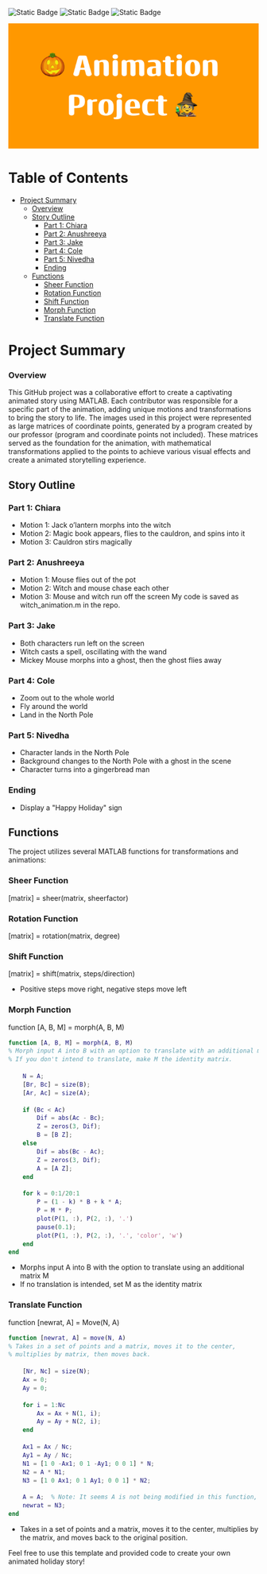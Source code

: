 ![Static Badge](https://img.shields.io/badge/2022-orange)
![Static Badge](https://img.shields.io/badge/Finished%20-green)
![Static Badge](https://img.shields.io/badge/JMP-blue)

![Thumbnail](https://raw.githubusercontent.com/4nuG/Animation-Project/main/Animation_Project.png)

# Table of Contents

- [Project Summary](#project-summary)
  - [Overview](#overview)
  - [Story Outline](#story-outline)
    - [Part 1: Chiara](#part-1-chiara)
    - [Part 2: Anushreeya](#part-2-anushreeya)
    - [Part 3: Jake](#part-3-jake)
    - [Part 4: Cole](#part-4-cole)
    - [Part 5: Nivedha](#part-5-nivedha)
    - [Ending](#ending)
  - [Functions](#functions)
    - [Sheer Function](#sheer-function)
    - [Rotation Function](#rotation-function)
    - [Shift Function](#shift-function)
    - [Morph Function](#morph-function)
    - [Translate Function](#translate-function)

# Project Summary
### Overview
This GitHub project was a collaborative effort to create a captivating animated story using MATLAB. Each contributor was responsible for a specific part of the animation, adding unique motions and transformations to bring the story to life.
The images used in this project were represented as large matrices of coordinate points, generated by a program created by our professor (program and coordinate points not included). These matrices served as the foundation for the animation, with mathematical transformations applied to the points to achieve various visual effects and create a animated storytelling experience.

## Story Outline

### Part 1: Chiara
- Motion 1: Jack o’lantern morphs into the witch
- Motion 2: Magic book appears, flies to the cauldron, and spins into it
- Motion 3: Cauldron stirs magically

### Part 2: Anushreeya
- Motion 1: Mouse flies out of the pot
- Motion 2: Witch and mouse chase each other
- Motion 3: Mouse and witch run off the screen
My code is saved as witch_animation.m in the repo. 

### Part 3: Jake
- Both characters run left on the screen
- Witch casts a spell, oscillating with the wand
- Mickey Mouse morphs into a ghost, then the ghost flies away

### Part 4: Cole
- Zoom out to the whole world
- Fly around the world
- Land in the North Pole

### Part 5: Nivedha
- Character lands in the North Pole
- Background changes to the North Pole with a ghost in the scene
- Character turns into a gingerbread man

### Ending
- Display a "Happy Holiday" sign

## Functions
The project utilizes several MATLAB functions for transformations and animations:

### Sheer Function
[matrix] = sheer(matrix, sheerfactor)

### Rotation Function
[matrix] = rotation(matrix, degree)

### Shift Function
[matrix] = shift(matrix, steps/direction)

- Positive steps move right, negative steps move left

### Morph Function
function [A, B, M] = morph(A, B, M)

```matlab
function [A, B, M] = morph(A, B, M)
% Morph input A into B with an option to translate with an additional matrix M.
% If you don't intend to translate, make M the identity matrix.

    N = A;
    [Br, Bc] = size(B);
    [Ar, Ac] = size(A);

    if (Bc < Ac)
        Dif = abs(Ac - Bc);
        Z = zeros(3, Dif);
        B = [B Z];
    else
        Dif = abs(Bc - Ac);
        Z = zeros(3, Dif);
        A = [A Z];
    end

    for k = 0:1/20:1
        P = (1 - k) * B + k * A;
        P = M * P;
        plot(P(1, :), P(2, :), '.')
        pause(0.1);
        plot(P(1, :), P(2, :), '.', 'color', 'w')
    end
end
```

- Morphs input A into B with the option to translate using an additional matrix M
- If no translation is intended, set M as the identity matrix

### Translate Function
function [newrat, A] = Move(N, A)

```matlab
function [newrat, A] = move(N, A)
% Takes in a set of points and a matrix, moves it to the center,
% multiplies by matrix, then moves back.

    [Nr, Nc] = size(N);
    Ax = 0;
    Ay = 0;

    for i = 1:Nc
        Ax = Ax + N(1, i);
        Ay = Ay + N(2, i);
    end

    Ax1 = Ax / Nc;
    Ay1 = Ay / Nc;
    N1 = [1 0 -Ax1; 0 1 -Ay1; 0 0 1] * N;
    N2 = A * N1;
    N3 = [1 0 Ax1; 0 1 Ay1; 0 0 1] * N2;
    
    A = A;  % Note: It seems A is not being modified in this function, you may want to check if this assignment is necessary.
    newrat = N3;
end
```

- Takes in a set of points and a matrix, moves it to the center, multiplies by the matrix, and moves back to the original position.

Feel free to use this template and provided code to create your own animated holiday story!
